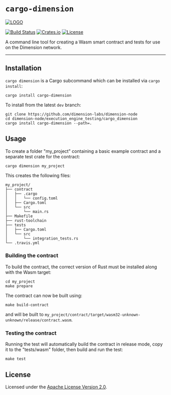 # `cargo-dimension`

[![LOGO](https://raw.githubusercontent.com/dimension-labs/dimension-node/master/images/dimension-association-logo-primary.svg)](https://dimension.network/)

[![Build Status](https://drone-auto-dimension-labs.dimensionlabs.io/api/badges/dimension-labs/dimension-node/status.svg?branch=dev)](http://drone-auto-dimension-labs.dimensionlabs.io/dimension-labs/dimension-node)
[![Crates.io](https://img.shields.io/crates/v/cargo-dimension)](https://crates.io/crates/cargo-dimension)
[![License](https://img.shields.io/badge/license-Apache-blue)](https://github.com/dimension-labs/dimension-node/blob/dev/LICENSE)

A command line tool for creating a Wasm smart contract and tests for use on the Dimension network.

---

## Installation

`cargo dimension` is a Cargo subcommand which can be installed via `cargo install`:

```
cargo install cargo-dimension
```

To install from the latest `dev` branch:

```
git clone https://github.com/dimension-labs/dimension-node
cd dimension-node/execution_engine_testing/cargo_dimension
cargo install cargo-dimension --path=.
```

## Usage

To create a folder "my_project" containing a basic example contract and a separate test crate for the contract:

```
cargo dimension my_project
```

This creates the following files:

```
my_project/
├── contract
│   ├── .cargo
│   │   └── config.toml
│   ├── Cargo.toml
│   └── src
│       └── main.rs
├── Makefile
├── rust-toolchain
├── tests
│   ├── Cargo.toml
│   └── src
│       └── integration_tests.rs
└── .travis.yml
```

### Building the contract

To build the contract, the correct version of Rust must be installed along with the Wasm target:

```
cd my_project
make prepare
```

The contract can now be built using:

```
make build-contract
```

and will be built to `my_project/contract/target/wasm32-unknown-unknown/release/contract.wasm`.

### Testing the contract

Running the test will automatically build the contract in release mode, copy it to the "tests/wasm" folder, then build
and run the test:

```
make test
```

## License

Licensed under the [Apache License Version 2.0](https://github.com/dimension-labs/dimension-node/blob/master/LICENSE).
